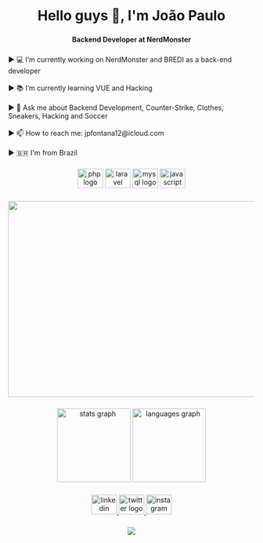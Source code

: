 <br clear="both">

<h1 align="center">Hello guys 👋, I'm João Paulo</h1>

###

<h4 align="center">Backend Developer at NerdMonster</h4>

###

<p align="left">▶ 💻 I’m currently working on NerdMonster and BREDI as a back-end developer<br><br>▶ 📚 I’m currently learning VUE and Hacking<br><br>▶ 💬 Ask me about Backend Development, Counter-Strike, Clothes, Sneakers, Hacking and Soccer<br><br>▶ 📫 How to reach me: jpfontana12@icloud.com<br><br>▶ 🇧🇷 I'm from Brazil</p>

###

<div align="center">
  <img src="https://cdn.jsdelivr.net/gh/devicons/devicon/icons/php/php-original.svg" height="40" width="52" alt="php logo"  />
  <img src="https://cdn.jsdelivr.net/gh/devicons/devicon/icons/laravel/laravel-plain.svg" height="40" width="52" alt="laravel logo"  />
  <img src="https://cdn.jsdelivr.net/gh/devicons/devicon/icons/mysql/mysql-original.svg" height="40" width="52" alt="mysql logo"  />
  <img src="https://cdn.jsdelivr.net/gh/devicons/devicon/icons/javascript/javascript-original.svg" height="40" width="52" alt="javascript logo"  />
</div>

###

<div align="center">
  <img width="900" height="400" src="https://i2.wp.com/rubberchickengames.com/wp-content/uploads/2017/04/tumblr_ol4kcqgUjy1qh8fpao1_1280-1.gif?resize=1170%2C625"  />
</div>

###

<div align="center">
  <img src="https://github-readme-stats.vercel.app/api?hide_title=true&hide_rank=false&show_icons=true&include_all_commits=true&count_private=true&disable_animations=false&theme=dark&locale=pt-br&hide_border=false&username=Shaiqna" height="150" alt="stats graph"  />
  <img src="https://github-readme-stats.vercel.app/api/top-langs?locale=pt-br&hide_title=false&layout=compact&card_width=320&langs_count=5&theme=dark&hide_border=false&username=Shaiqna" height="150" alt="languages graph"  />
</div>

###

<div align="center">
  <a href="https://www.linkedin.com/in/jo%C3%A3o-paulo-fontana-macedo-641a12214/" target="_blank">
    <img src="https://raw.githubusercontent.com/maurodesouza/profile-readme-generator/master/src/assets/icons/social/linkedin/default.svg" width="52" height="40" alt="linkedin logo"  />
  </a>
  <a href="https://twitter.com/fontana_macedo" target="_blank">
    <img src="https://raw.githubusercontent.com/maurodesouza/profile-readme-generator/master/src/assets/icons/social/twitter/default.svg" width="52" height="40" alt="twitter logo"  />
  </a>
  <a href="https://www.instagram.com/_jaopaul_/?hl=pt-br" target="_blank">
    <img src="https://raw.githubusercontent.com/maurodesouza/profile-readme-generator/master/src/assets/icons/social/instagram/default.svg" width="52" height="40" alt="instagram logo"  />
  </a>
</div>

###

<div align="center">
  <img src="https://profile-counter.glitch.me/S/count.svg?"  />
</div>

###
